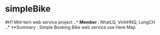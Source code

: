 # simpleBike
#H1 Mid-tern web service project
..* **Member** : NhatLQ, VinhHNQ, LongCH
..* **Summary : Simple Booking Bike web service use Here Map
